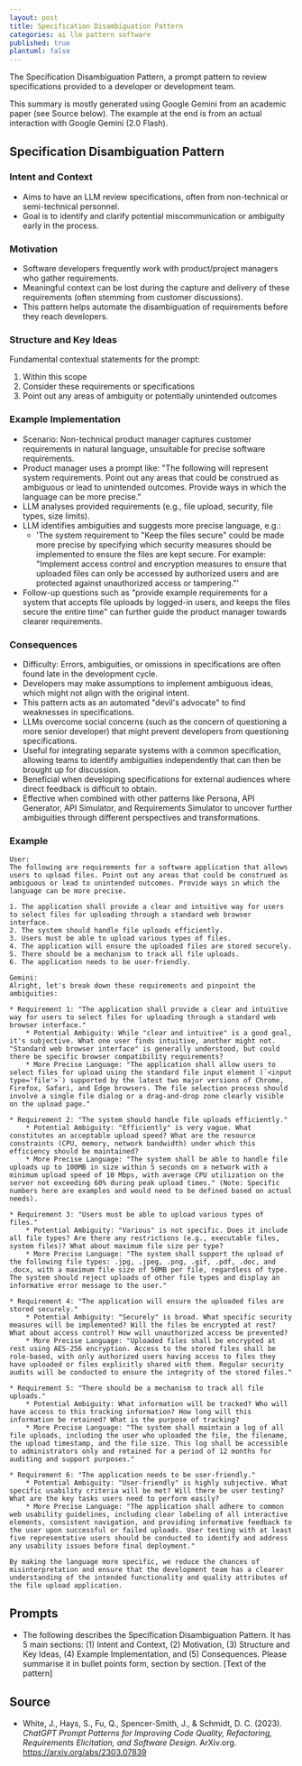 ```yaml
---
layout: post
title: Specification Disambiguation Pattern
categories: ai llm pattern software
published: true
plantuml: false
---
```


The Specification Disambiguation Pattern, a prompt pattern to review specifications provided to a developer or development team.

This summary is mostly generated using Google Gemini from an academic paper (see Source below). The example at the end is from an actual interaction with Google Gemini (2.0 Flash).

## Specification Disambiguation Pattern

### Intent and Context

* Aims to have an LLM review specifications, often from non-technical or semi-technical personnel.
* Goal is to identify and clarify potential miscommunication or ambiguity early in the process.

### Motivation

* Software developers frequently work with product/project managers who gather requirements.
* Meaningful context can be lost during the capture and delivery of these requirements (often stemming from customer discussions).
* This pattern helps automate the disambiguation of requirements before they reach developers.

### Structure and Key Ideas

Fundamental contextual statements for the prompt:

1. Within this scope
2. Consider these requirements or specifications
3. Point out any areas of ambiguity or potentially unintended outcomes

### Example Implementation

* Scenario: Non-technical product manager captures customer requirements in natural language, unsuitable for precise software requirements.
* Product manager uses a prompt like: "The following will represent system requirements. Point out any areas that could be construed as ambiguous or lead to unintended outcomes. Provide ways in which the language can be more precise."
* LLM analyses provided requirements (e.g., file upload, security, file types, size limits).
* LLM identifies ambiguities and suggests more precise language, e.g.:
  * 'The system requirement to "Keep the files secure" could be made more precise by specifying which security measures should be implemented to ensure the files are kept secure. For example: "Implement access control and encryption measures to ensure that uploaded files can only be accessed by authorized users and are protected against unauthorized access or tampering."'
* Follow-up questions such as "provide example requirements for a system that accepts file uploads by logged-in users, and keeps the files secure the entire time" can further guide the product manager towards clearer requirements.

### Consequences

* Difficulty: Errors, ambiguities, or omissions in specifications are often found late in the development cycle.
* Developers may make assumptions to implement ambiguous ideas, which might not align with the original intent.
* This pattern acts as an automated "devil's advocate" to find weaknesses in specifications.
* LLMs overcome social concerns (such as the concern of questioning a more senior developer) that might prevent developers from questioning specifications.
* Useful for integrating separate systems with a common specification, allowing teams to identify ambiguities independently that can then be brought up for discussion.
* Beneficial when developing specifications for external audiences where direct feedback is difficult to obtain.
* Effective when combined with other patterns like Persona, API Generator, API Simulator, and Requirements Simulator to uncover further ambiguities through different perspectives and transformations.

### Example

```text
User:
The following are requirements for a software application that allows users to upload files. Point out any areas that could be construed as ambiguous or lead to unintended outcomes. Provide ways in which the language can be more precise.

1. The application shall provide a clear and intuitive way for users to select files for uploading through a standard web browser interface.
2. The system should handle file uploads efficiently.
3. Users must be able to upload various types of files.
4. The application will ensure the uploaded files are stored securely.
5. There should be a mechanism to track all file uploads.
6. The application needs to be user-friendly.

Gemini:
Alright, let's break down these requirements and pinpoint the ambiguities:

* Requirement 1: "The application shall provide a clear and intuitive way for users to select files for uploading through a standard web browser interface."
    * Potential Ambiguity: While "clear and intuitive" is a good goal, it's subjective. What one user finds intuitive, another might not. "Standard web browser interface" is generally understood, but could there be specific browser compatibility requirements?
    * More Precise Language: "The application shall allow users to select files for upload using the standard file input element (`<input type='file'>`) supported by the latest two major versions of Chrome, Firefox, Safari, and Edge browsers. The file selection process should involve a single file dialog or a drag-and-drop zone clearly visible on the upload page."

* Requirement 2: "The system should handle file uploads efficiently."
    * Potential Ambiguity: "Efficiently" is very vague. What constitutes an acceptable upload speed? What are the resource constraints (CPU, memory, network bandwidth) under which this efficiency should be maintained?
    * More Precise Language: "The system shall be able to handle file uploads up to 100MB in size within 5 seconds on a network with a minimum upload speed of 10 Mbps, with average CPU utilization on the server not exceeding 60% during peak upload times." (Note: Specific numbers here are examples and would need to be defined based on actual needs).

* Requirement 3: "Users must be able to upload various types of files."
    * Potential Ambiguity: "Various" is not specific. Does it include all file types? Are there any restrictions (e.g., executable files, system files)? What about maximum file size per type?
    * More Precise Language: "The system shall support the upload of the following file types: .jpg, .jpeg, .png, .gif, .pdf, .doc, and .docx, with a maximum file size of 50MB per file, regardless of type. The system should reject uploads of other file types and display an informative error message to the user."

* Requirement 4: "The application will ensure the uploaded files are stored securely."
    * Potential Ambiguity: "Securely" is broad. What specific security measures will be implemented? Will the files be encrypted at rest? What about access control? How will unauthorized access be prevented?
    * More Precise Language: "Uploaded files shall be encrypted at rest using AES-256 encryption. Access to the stored files shall be role-based, with only authorized users having access to files they have uploaded or files explicitly shared with them. Regular security audits will be conducted to ensure the integrity of the stored files."

* Requirement 5: "There should be a mechanism to track all file uploads."
    * Potential Ambiguity: What information will be tracked? Who will have access to this tracking information? How long will this information be retained? What is the purpose of tracking?
    * More Precise Language: "The system shall maintain a log of all file uploads, including the user who uploaded the file, the filename, the upload timestamp, and the file size. This log shall be accessible to administrators only and retained for a period of 12 months for auditing and support purposes."

* Requirement 6: "The application needs to be user-friendly."
    * Potential Ambiguity: "User-friendly" is highly subjective. What specific usability criteria will be met? Will there be user testing? What are the key tasks users need to perform easily?
    * More Precise Language: "The application shall adhere to common web usability guidelines, including clear labeling of all interactive elements, consistent navigation, and providing informative feedback to the user upon successful or failed uploads. User testing with at least five representative users should be conducted to identify and address any usability issues before final deployment."

By making the language more specific, we reduce the chances of misinterpretation and ensure that the development team has a clearer understanding of the intended functionality and quality attributes of the file upload application.
```

## Prompts

* The following describes the Specification Disambiguation Pattern. It has 5 main sections: (1) Intent and Context, (2) Motivation, (3) Structure and Key Ideas, (4) Example Implementation, and (5) Consequences. Please summarise it in bullet points form, section by section. [Text of the pattern]

## Source

* White, J., Hays, S., Fu, Q., Spencer-Smith, J., & Schmidt, D. C. (2023). _ChatGPT Prompt Patterns for Improving Code Quality, Refactoring, Requirements Elicitation, and Software Design._ ArXiv.org. <https://arxiv.org/abs/2303.07839>
